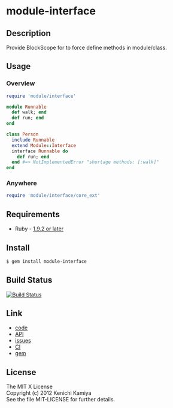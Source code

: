 module-interface
=================

Description
-----------

Provide BlockScope for to force define methods in module/class.

Usage
-----

### Overview

```ruby
require 'module/interface'

module Runnable
  def walk; end
  def run; end
end

class Person
  include Runnable
  extend Module::Interface
  interface Runnable do
    def run; end
  end #=> NotImplementedError "shortage methods: [:walk]"
end
```

### Anywhere

```ruby
require 'module/interface/core_ext'
```

Requirements
------------

* Ruby - [1.9.2 or later](http://travis-ci.org/#!/kachick/module-interface)

Install
-------

```bash
$ gem install module-interface
```

Build Status
------------

[![Build Status](https://secure.travis-ci.org/kachick/module-interface.png)](http://travis-ci.org/kachick/module-interface)


Link
----

* [code](https://github.com/kachick/module-interface)
* [API](http://kachick.github.com/module-interface/yard/frames.html)
* [issues](https://github.com/kachick/module-interface/issues)
* [CI](http://travis-ci.org/#!/kachick/module-interface)
* [gem](https://rubygems.org/gems/module-interface)

License
-------

The MIT X License  
Copyright (c) 2012 Kenichi Kamiya  
See the file MIT-LICENSE for further details.

